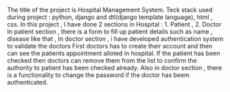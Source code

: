 The title of the project is Hospital Management System.
Teck stack used during project : python, django and dtl(django template language), html , css.
In this project , I have done 2 sections in Hospital : 1. Patient , 2. Doctor
In patient section , there is a form to fill up patient details such as name , disease like that , In doctor section , i have developed authentication system to validate the doctors 
First doctors has to create their account and then can see the patients appointment alloted in hospital. If the patient has been checked then doctors can remove them from the list to confirm the 
authority to patient has been checked already. Also in doctor section , there is a functionality to change the password if the doctor has beem authenticated.
